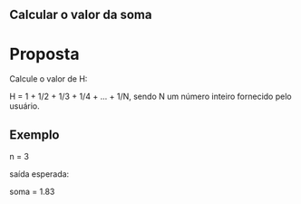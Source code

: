 ## Calcular o valor da soma

# Proposta

Calcule o valor de H:

H = 1 + 1/2 + 1/3 + 1/4 + ... + 1/N, sendo N um número inteiro fornecido pelo usuário.

## Exemplo

n = 3

saída esperada: 

soma = 1.83